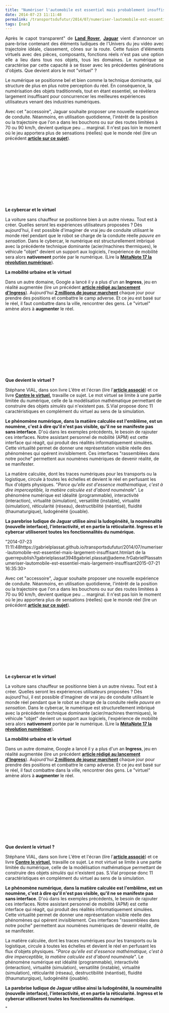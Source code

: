 ```yaml
---
title: "Numériser l'automobile est essentiel mais probablement insuffisant"
date: 2014-07-23 11:11:48
permalink: /transportsdufutur/2014/07/numeriser-lautomobile-est-essentiel-mais-largement-insuffisant.html
tags: [nan]
---
```


<p style="text-align: justify;">Après le capot transparent" de <a href=""http://news.autoplus.fr/news/1481655/New-York-2014-capot-invisible-transparent-4x4-SUV-concept-Land-Rover-Discovery"" target=""_blank""><strong>Land Rover</strong></a>, <a href=""http://news.autoplus.fr/news/1484594/Pare-brise-virtuel-Simulation-automobile-Technologie-Jaguar-F-Type"" target=""_blank""><strong>Jaguar</strong></a> vient d'annoncer un pare-brise contenant des éléments ludiques de l'Univers du jeu vidéo avec trajectoire idéale, classement, cônes sur la route. Cette fusion d'éléments virtuels avec des pièces, composants, fonctions réels n'est pas une option elle a lieu dans tous nos objets, tous les domaines. Le numérique se caractérise par cette capacité à se tisser avec les précédentes générations d'objets. Que devient alors le mot "<em>virtuel</em>" ?</p> <p style=""text-align: justify>Le numérique se positionne bel et bien comme la technique dominante, qui structure de plus en plus notre perception du réel. En conséquence, la numérisation des objets traditionnels, tout en étant essentiel, se révèlera largement insuffisant pour concurrencer les meilleures expériences utilisateurs venant des industries numériques. </p> <p style=""text-align: justify></p>  <!--more-->  <p style=""text-align: justify>Avec cet "accessoire", Jaguar souhaite proposer une nouvelle expérience de conduite. Néanmoins, en utilisation quotidienne, l'intérêt de la position ou la trajectoire que l'on a dans les bouchons ou sur des routes limitées à 70 ou 90 km/h, devient quelque peu ... marginal. Il n'est pas loin le moment où le jeu apportera plus de sensations (réelles) que le monde réel (lire un précédent <a href="https://gabrielplassat.github.io/transportsdufutur/2010/01/quand-le-virtuel-donnera-plus-de-sensations-reelles-que-le-reel.html"" target=""_blank""><strong>article sur ce sujet</strong></a>).</p> <p><iframe allowfullscreen="""" frameborder=""0"" height=""315"" src=""//www.youtube.com/embed/FeK9IkSD_nI"" width=""560""></iframe></p> <p style=""text-align: justify> </p> <p style=""text-align: justify><strong>Le cybercar et le virtuel</strong></p> <p style=""text-align: justify>La voiture sans chauffeur se positionne bien à un autre niveau. Tout est à créer. Quelles seront les expériences utilisateurs proposées ? Dès aujourd'hui, il est possible d'imaginer de vrai jeu de conduite utilisant le monde réel pendant que le robot se charge de la conduite réelle <em>pauvre en sensation</em>. Dans le cybercar, le numérique est structurellement imbriqué avec la précédente technique dominante (acier/machines thermiques), le véhicule "objet" devient un support aux logiciels, l'expérience de mobilité sera alors <strong>nativement</strong> portée par le numérique. (Lire la <a href="https://gabrielplassat.github.io/transportsdufutur/2013/08/metanote-17-la-mutation-numerique-nengendre-pas-seulement-de-nouveaux-moyens-de-transports-elle-modi.html"" target=""_blank""><strong>MétaNote 17 la révolution numérique</strong></a>).</p> <p style=""text-align: justify><strong>La mobilité urbaine et le virtuel</strong></p> <p style=""text-align: justify>Dans un autre domaine, Google a lancé il y a plus d'un an <strong>Ingress</strong>, jeu en réalité augmentée (lire un précédent <a href="https://gabrielplassat.github.io/transportsdufutur/2012/11/ibm-dans-son-dernier-executive-report-tranforming-retail-engaging-customers-through-information-influencers-and-interacti.html"" target=""_blank""><strong>article rédigé au lancement d'Ingress</strong></a>). Aujourd'hui <a href=""http://obsession.nouvelobs.com/jeux-video/20140710.OBS3399/ingress-ou-quand-google-fait-marcher-deux-millions-de-joueurs.html"" target=""_blank""><strong>2 millions de joueur marchent</strong></a> chaque jour pour prendre des positions et combattre le camp adverse. Et ce jeu est basé sur le réel, il faut combattre dans la ville, rencontrer des gens. Le "virtuel" amène alors à <strong>augmenter</strong> le réel.</p> <p><iframe allowfullscreen="""" frameborder=""0"" height=""315"" src=""//www.youtube.com/embed/X4hY0UBAmlo"" width=""560""></iframe></p> <p> </p> <p><strong>Que devient le virtuel ?</strong></p> <p style=""text-align: justify>Stéphane VIAL, dans son livre L'être et l'écran (lire l'<a href="https://gabrielplassat.github.io/transportsdufutur/2013/09/la-these-de-stephane-vial-rassemble-des-points-essentiels-a-connaitre-concernant-la-revolution-numerique-la-metanote.html"" target=""_blank""><strong>article associé</strong></a>) et ce livre <strong><a href=""http://www.academia.edu/3179860/_2014_Contre_le_virtuel_une_deconstruction"" target=""_blank"">Contre le virtuel</a>,</strong> travaille ce sujet. Le mot virtuel se limite à une partie limitée du numérique, celle de la modélisation mathématique permettant de construire des objets <em>simulés</em> qui n'existent pas. S.Vial propose donc 11 caractéristiques en complément du virtuel au sens de la simulation. </p> <p style=""text-align: justify><strong>Le phénomène numérique, dans la matière calculée est l'emblême, est un noumène, c'est à dire qu'il n'est pas visible, qu'il ne se manifeste pas sans interface</strong>. D'où dans les exemples précédents, le besoin de rajouter ces interfaces. Notre assistant personnel de mobilité (APM) est cette interface qui réagit, qui produit des réalités informatiquement simulées. Cette virtualité permet de donner une représentation visible réelle des phénomènes qui opérent invisiblement. Ces interfaces "rassemblées dans notre poche" permettent aux noumènes numériques de devenir réalité, de se manifester. </p> <p style=""text-align: justify>La matière calculée, dont les traces numériques pour les transports ou la logistique, circule à toutes les échelles et devient le réel en perfusant les flux d'objets physiques. "<em>Parce qu'elle est d'essence mathématique, c'est à dire imperceptible, la matière calculée est d'abord nouménale</em>". Le phénomène numérique est idéalité (programmable), interactivité (interaction), virtualité (simulation), versatilité (instable), virtualité (simulation), réticularité (réseau), destructibilité (néantisé), fluidité (thaumaturgique), ludogénéité (jouable).</p> <p style=""text-align: justify><strong>La parebrise ludique de Jaguar utilise ainsi la ludogénéité, la nouménalité (nouvelle interface), l'interactivité, et en partie la réticularité. Ingress et le cybercar utiliseront toutes les fonctionnalités du numérique.</strong></p>"2014-07-23 11:11:48https://gabrielplassat.github.io/transportsdufutur/2014/07/numeriser-lautomobile-est-essentiel-mais-largement-insuffisant.htmlart de la guerrepublish7gabrielplassat3948gabriel.plassat@ademe.frGabrielPlassatnumeriser-lautomobile-est-essentiel-mais-largement-insuffisant2015-07-21 16:35:30></p>  <!--more-->  <p style=""text-align: justify>Avec cet "accessoire", Jaguar souhaite proposer une nouvelle expérience de conduite. Néanmoins, en utilisation quotidienne, l'intérêt de la position ou la trajectoire que l'on a dans les bouchons ou sur des routes limitées à 70 ou 90 km/h, devient quelque peu ... marginal. Il n'est pas loin le moment où le jeu apportera plus de sensations (réelles) que le monde réel (lire un précédent <a href="https://gabrielplassat.github.io/transportsdufutur/2010/01/quand-le-virtuel-donnera-plus-de-sensations-reelles-que-le-reel.html"" target=""_blank""><strong>article sur ce sujet</strong></a>).</p> <p><iframe allowfullscreen="""" frameborder=""0"" height=""315"" src=""//www.youtube.com/embed/FeK9IkSD_nI"" width=""560""></iframe></p> <p style=""text-align: justify> </p> <p style=""text-align: justify><strong>Le cybercar et le virtuel</strong></p> <p style=""text-align: justify>La voiture sans chauffeur se positionne bien à un autre niveau. Tout est à créer. Quelles seront les expériences utilisateurs proposées ? Dès aujourd'hui, il est possible d'imaginer de vrai jeu de conduite utilisant le monde réel pendant que le robot se charge de la conduite réelle <em>pauvre en sensation</em>. Dans le cybercar, le numérique est structurellement imbriqué avec la précédente technique dominante (acier/machines thermiques), le véhicule "objet" devient un support aux logiciels, l'expérience de mobilité sera alors <strong>nativement</strong> portée par le numérique. (Lire la <a href="https://gabrielplassat.github.io/transportsdufutur/2013/08/metanote-17-la-mutation-numerique-nengendre-pas-seulement-de-nouveaux-moyens-de-transports-elle-modi.html"" target=""_blank""><strong>MétaNote 17 la révolution numérique</strong></a>).</p> <p style=""text-align: justify><strong>La mobilité urbaine et le virtuel</strong></p> <p style=""text-align: justify>Dans un autre domaine, Google a lancé il y a plus d'un an <strong>Ingress</strong>, jeu en réalité augmentée (lire un précédent <a href="https://gabrielplassat.github.io/transportsdufutur/2012/11/ibm-dans-son-dernier-executive-report-tranforming-retail-engaging-customers-through-information-influencers-and-interacti.html"" target=""_blank""><strong>article rédigé au lancement d'Ingress</strong></a>). Aujourd'hui <a href=""http://obsession.nouvelobs.com/jeux-video/20140710.OBS3399/ingress-ou-quand-google-fait-marcher-deux-millions-de-joueurs.html"" target=""_blank""><strong>2 millions de joueur marchent</strong></a> chaque jour pour prendre des positions et combattre le camp adverse. Et ce jeu est basé sur le réel, il faut combattre dans la ville, rencontrer des gens. Le "virtuel" amène alors à <strong>augmenter</strong> le réel.</p> <p><iframe allowfullscreen="""" frameborder=""0"" height=""315"" src=""//www.youtube.com/embed/X4hY0UBAmlo"" width=""560""></iframe></p> <p> </p> <p><strong>Que devient le virtuel ?</strong></p> <p style=""text-align: justify>Stéphane VIAL, dans son livre L'être et l'écran (lire l'<a href="https://gabrielplassat.github.io/transportsdufutur/2013/09/la-these-de-stephane-vial-rassemble-des-points-essentiels-a-connaitre-concernant-la-revolution-numerique-la-metanote.html"" target=""_blank""><strong>article associé</strong></a>) et ce livre <strong><a href=""http://www.academia.edu/3179860/_2014_Contre_le_virtuel_une_deconstruction"" target=""_blank"">Contre le virtuel</a>,</strong> travaille ce sujet. Le mot virtuel se limite à une partie limitée du numérique, celle de la modélisation mathématique permettant de construire des objets <em>simulés</em> qui n'existent pas. S.Vial propose donc 11 caractéristiques en complément du virtuel au sens de la simulation. </p> <p style=""text-align: justify><strong>Le phénomène numérique, dans la matière calculée est l'emblême, est un noumène, c'est à dire qu'il n'est pas visible, qu'il ne se manifeste pas sans interface</strong>. D'où dans les exemples précédents, le besoin de rajouter ces interfaces. Notre assistant personnel de mobilité (APM) est cette interface qui réagit, qui produit des réalités informatiquement simulées. Cette virtualité permet de donner une représentation visible réelle des phénomènes qui opérent invisiblement. Ces interfaces "rassemblées dans notre poche" permettent aux noumènes numériques de devenir réalité, de se manifester. </p> <p style=""text-align: justify>La matière calculée, dont les traces numériques pour les transports ou la logistique, circule à toutes les échelles et devient le réel en perfusant les flux d'objets physiques. "<em>Parce qu'elle est d'essence mathématique, c'est à dire imperceptible, la matière calculée est d'abord nouménale</em>". Le phénomène numérique est idéalité (programmable), interactivité (interaction), virtualité (simulation), versatilité (instable), virtualité (simulation), réticularité (réseau), destructibilité (néantisé), fluidité (thaumaturgique), ludogénéité (jouable).</p> <p style=""text-align: justify><strong>La parebrise ludique de Jaguar utilise ainsi la ludogénéité, la nouménalité (nouvelle interface), l'interactivité, et en partie la réticularité. Ingress et le cybercar utiliseront toutes les fonctionnalités du numérique.</strong></p>"
